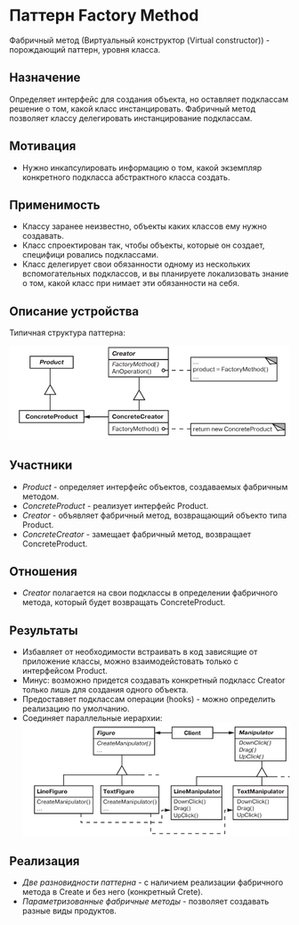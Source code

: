 # Паттерн Factory Method

Фабричный метод  (Виртуальный конструктор (Virtual constructor)) - порождающий паттерн, уровня класса.

## Назначение

Определяет интерфейс для создания объекта, но оставляет подклассам решение о том, какой класс инстанцировать. Фабричный метод позволяет классу делегировать инстанцирование подклассам.

## Мотивация

* Нужно инкапсулировать информацию о том, какой экземпляр конкретного подкласса абстрактного класса создать.

## Применимость

* Классу заранее неизвестно, объекты каких классов ему нужно создавать.
* Класс спроектирован так, чтобы объекты, которые он создает, специфици  ровались подклассами.
* Класс делегирует свои обязанности одному из нескольких вспомогательных  подклассов, и вы планируете локализовать знание о том, какой класс при  нимает эти обязанности на себя.

## Описание устройства

Типичная структура паттерна:

![1733735278002](images/desrciption/1733735278002.png)

## Участники

* *Product* - определяет интерфейс объектов, создаваемых фабричным методом.
* *ConcreteProduct* - реализует интерфейс Product.
* *Creator* - объявляет фабричный метод, возвращающий объекто типа Product.
* *ConcreteCreator* - замещает фабричный метод, возвращает ConcreteProduct.

## Отношения

* *Creator* полагается на свои подклассы в определении фабричного метода, который будет возвращать ConcreteProduct.

## Результаты

* Избавляет от необходимости встраивать в код зависящие от приложение классы, можно взаимодейстовать только с интерфейсом Product.
* Минус: возможно придется создавать конкретный подкласс Creator только лишь для создания одного объекта.
* Предоставяет подклассам операции (hooks) - можно определить реализацию по умолчанию.
* Соединяет параллельные иерархии:![1733736431795](images/desrciption/1733736431795.png)

## Реализация

* *Две разновидности паттерна* - с наличием реализации фабричного метода в Create и без него (конкретный Crete).
* *Параметризованные фабричные методы* - позволяет создавать разные виды продуктов.
